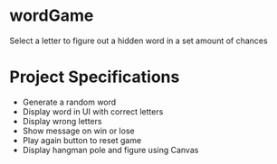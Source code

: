 # wordGame

Select a letter to figure out a hidden word in a set amount of chances

# Project Specifications

- Generate a random word
- Display word in UI with correct letters
- Display wrong letters
- Show message on win or lose
- Play again button to reset game
- Display hangman pole and figure using Canvas
